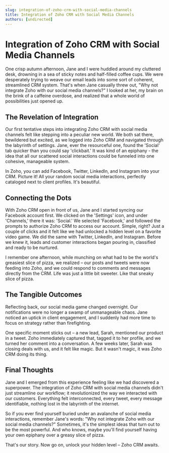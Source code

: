 ```yaml
---
slug: integration-of-zoho-crm-with-social-media-channels
title: Integration of Zoho CRM with Social Media Channels
authors: [undirected]
---
```


# Integration of Zoho CRM with Social Media Channels

One crisp autumn afternoon, Jane and I were huddled around my cluttered desk, drowning in a sea of sticky notes and half-filled coffee cups. We were desperately trying to weave our email leads into some sort of coherent, streamlined CRM system. That's when Jane casually threw out, "Why not integrate Zoho with our social media channels?" I looked at her, my brain on the brink of a caffeine overdose, and realized that a whole world of possibilities just opened up.

## The Revelation of Integration

Our first tentative steps into integrating Zoho CRM with social media channels felt like stepping into a peculiar new world. We both sat there, bewildered but excited, as we logged into Zoho CRM and navigated through the labyrinth of settings. Jane, ever the resourceful one, found the 'Social' tab quicker than you could say 'clickbait.' It was kind of an epiphany - the idea that all our scattered social interactions could be funneled into one cohesive, manageable system.

In Zoho, you can add Facebook, Twitter, LinkedIn, and Instagram into your CRM. Picture it! All your random social media interactions, perfectly cataloged next to client profiles. It's beautiful.

## Connecting the Dots

With Zoho CRM open in front of us, Jane and I started syncing our Facebook account first. We clicked on the 'Settings' icon, and under 'Channels,' there it was: 'Social.' We selected 'Facebook,' and followed the prompts to authorize Zoho CRM to access our account. Simple, right? Just a couple of clicks and it felt like we had unlocked a hidden level on a favorite video game. We did the same with Twitter, LinkedIn, and Instagram. Before we knew it, leads and customer interactions began pouring in, classified and ready to be nurtured.

I remember one afternoon, while munching on what had to be the world's greasiest slice of pizza, we realized – our posts and tweets were now feeding into Zoho, and we could respond to comments and messages directly from the CRM. Life was just a little bit sweeter. Like that sneaky slice of pizza.

## The Tangible Outcomes

Reflecting back, our social media game changed overnight. Our notifications were no longer a swamp of unmanageable chaos. Jane noticed an uptick in client engagement, and I suddenly had more time to focus on strategy rather than firefighting. 

One specific moment sticks out – a new lead, Sarah, mentioned our product in a tweet. Zoho immediately captured that, tagged it to her profile, and we turned her comment into a conversation. A few weeks later, Sarah was closing deals with us, and it felt like magic. But it wasn't magic, it was Zoho CRM doing its thing.

## Final Thoughts

Jane and I emerged from this experience feeling like we had discovered a superpower. The integration of Zoho CRM with social media channels didn't just streamline our workflow; it revolutionized the way we interacted with our customers. Everything felt interconnected, every tweet, every message identifiable, nothing lost in the labyrinth of the internet.

So if you ever find yourself buried under an avalanche of social media interactions, remember Jane's words: "Why not integrate Zoho with our social media channels?" Sometimes, it's the simplest ideas that turn out to be the most powerful. And who knows, maybe you'll find yourself having your own epiphany over a greasy slice of pizza.

That's our story. Now go on, unlock your hidden level – Zoho CRM awaits.